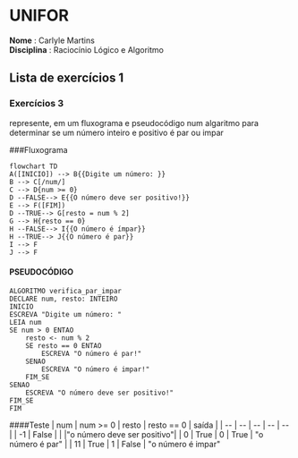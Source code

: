 # UNIFOR 
**Nome** : Carlyle Martins <br>
**Disciplina** : Raciocínio Lógico e Algoritmo 

## Lista de exercícios 1

### Exercícios 3
represente, em um fluxograma e pseudocódigo num algaritmo para  determinar  se um número  inteiro e positivo é par ou impar

###Fluxograma
 
 
```mermaid
flowchart TD
A([INICIO]) --> B{{Digite um número: }}
B --> C[/num/]
C --> D{num >= 0}
D --FALSE--> E{{O número deve ser positivo!}}
E --> F([FIM])
D --TRUE--> G[resto = num % 2]
G --> H{resto == 0}
H --FALSE--> I{{O número é ímpar}}
H --TRUE--> J{{O número é par}}
I --> F
J --> F
```
#### PSEUDOCÓDIGO
````
ALGORITMO verifica_par_impar
DECLARE num, resto: INTEIRO
INICIO
ESCREVA "Digite um número: "
LEIA num 
SE num > 0 ENTAO
	resto <- num % 2
	SE resto == 0 ENTAO
		ESCREVA "O número é par!"
	SENAO
		ESCREVA "O número é impar!"
	FIM_SE
SENAO 
	ESCREVA "O número deve ser positivo!"
FIM_SE
FIM
````

####Teste
| num | num >= 0 | resto | resto == 0 | saída |
| -- | -- | -- | -- | -- |
| -1 | False | | |"o número deve ser positivo"|
| 0 | True | 0 | True | "o número é par" |
| 11 | True | 1 | False | "o número é impar"
